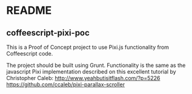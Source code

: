 # README #

## coffeescript-pixi-poc ##

This is a Proof of Concept project to use Pixi.js functionality from Coffeescript code. 

The project should be built using Grunt. Functionality is the same as the javascript Pixi implementation described on this excellent tutorial by Christopher Caleb:
    http://www.yeahbutisitflash.com/?p=5226
    https://github.com/ccaleb/pixi-parallax-scroller
